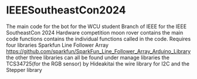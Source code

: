 # IEEESoutheastCon2024
The main code for the bot for the WCU student Branch of IEEE for the IEEE SoutheastCon 2024 Hardware competition
  moon rover contains the main code
  functions contains the individual functions called in the code.
      Requires four libraries
      Sparkfun Line Follower Array https://github.com/sparkfun/SparkFun_Line_Follower_Array_Arduino_Library
      the other three libraries can all be found under manage libraries
      the TCS34725(for the RGB sensor) by Hideakitai 
      the wire library for  I2C
      and the Stepper library

